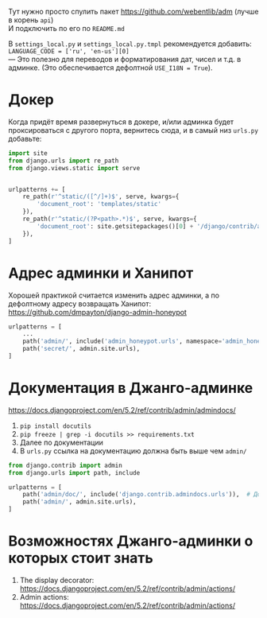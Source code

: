 Тут нужно просто спулить пакет https://github.com/webentlib/adm (лучше в корень `api`)  
И подключить по его по `README.md`

В `settings_local.py` и `settings_local.py.tmpl` рекомендуется добавить:  
`LANGUAGE_CODE = ['ru', 'en-us'][0]`  
— Это полезно для переводов и форматирования дат, чисел и т.д. в админке. (Это обеспечивается дефолтной `USE_I18N = True`).

# Докер

Когда придёт время развернуться в докере, и/или админка будет проксироваться с другого порта, вернитесь сюда, и в самый низ `urls.py` добавьте:
```python
import site
from django.urls import re_path
from django.views.static import serve


urlpatterns += [
    re_path(r'^static/([^/]+)$', serve, kwargs={
        'document_root': 'templates/static'
    }),
    re_path(r'^static/(?P<path>.*)$', serve, kwargs={
        'document_root': site.getsitepackages()[0] + '/django/contrib/admin/static'
    }),
]
```
   
# Адрес админки и Ханипот

Хорошей практикой считается изменить адрес админки, а по дефолтному адресу возвращать Ханипот:  
https://github.com/dmpayton/django-admin-honeypot
```python
urlpatterns = [
    ...
    path('admin/', include('admin_honeypot.urls', namespace='admin_honeypot')),
    path('secret/', admin.site.urls),
]
```

# Документация в Джанго-админке

https://docs.djangoproject.com/en/5.2/ref/contrib/admin/admindocs/

1. `pip install docutils`
2. `pip freeze | grep -i docutils >> requirements.txt`
3. Далее по документации
4. В `urls.py` ссылка на документацию должна быть выше чем `admin/`
```python
from django.contrib import admin
from django.urls import path, include

urlpatterns = [
    path('admin/doc/', include('django.contrib.admindocs.urls')),  # Должна быть над admin/
    path('admin/', admin.site.urls),
]
```

# Возможностях Джанго-админки о которых стоит знать

1. The display decorator: https://docs.djangoproject.com/en/5.2/ref/contrib/admin/actions/
2. Admin actions: https://docs.djangoproject.com/en/5.2/ref/contrib/admin/actions/

